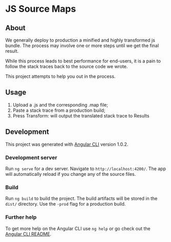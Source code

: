 # JS Source Maps

## About

We generally deploy to production a minified and highly transformed js bundle. The process may involve one or more steps until we get the final result.

While this process leads to best performance for end-users, it is a pain to follow the stack traces back to the source code we wrote.

This project attempts to help you out in the process.

## Usage

1. Upload a .js and the corresponding .map file;
2. Paste a stack trace from a production build;
3. Press Transform: will output the translated stack trace to Results

## Development

This project was generated with [Angular CLI](https://github.com/angular/angular-cli) version 1.0.2.

### Development server

Run `ng serve` for a dev server. Navigate to `http://localhost:4200/`. The app will automatically reload if you change any of the source files.

### Build

Run `ng build` to build the project. The build artifacts will be stored in the `dist/` directory. Use the `-prod` flag for a production build.

### Further help

To get more help on the Angular CLI use `ng help` or go check out the [Angular CLI README](https://github.com/angular/angular-cli/blob/master/README.md).
